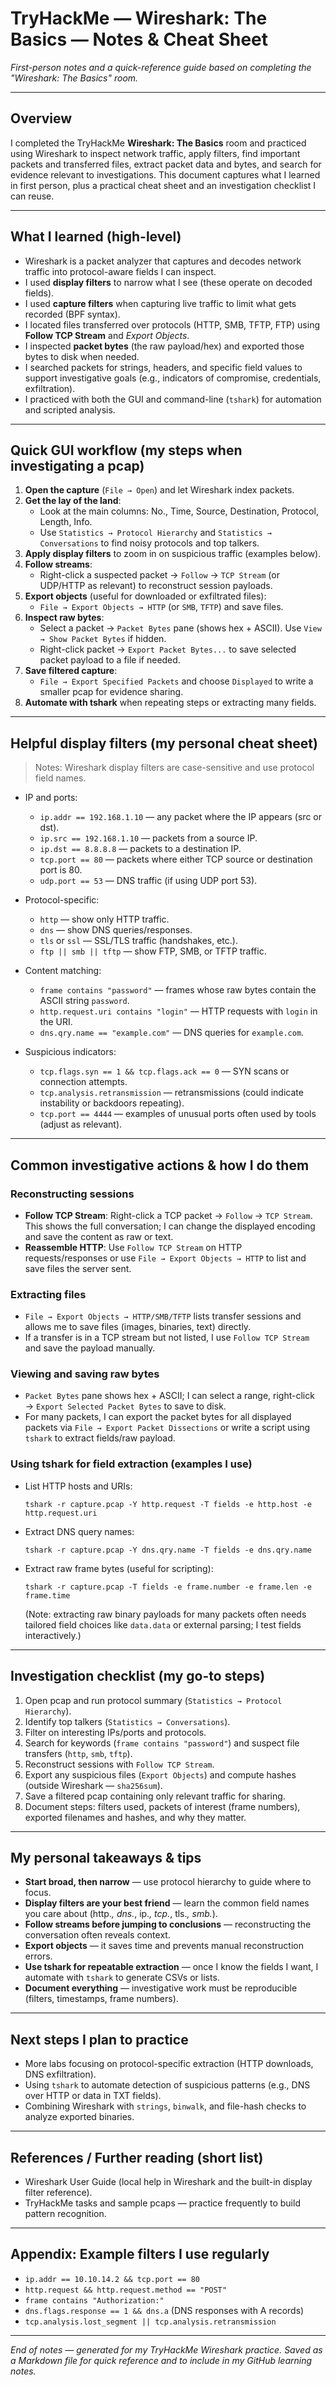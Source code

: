 # TryHackMe — Wireshark: The Basics — Notes & Cheat Sheet

*First-person notes and a quick-reference guide based on completing the "Wireshark: The Basics" room.*

---

## Overview
I completed the TryHackMe **Wireshark: The Basics** room and practiced using Wireshark to inspect network traffic, apply filters, find important packets and transferred files, extract packet data and bytes, and search for evidence relevant to investigations. This document captures what I learned in first person, plus a practical cheat sheet and an investigation checklist I can reuse.

---

## What I learned (high-level)
- Wireshark is a packet analyzer that captures and decodes network traffic into protocol-aware fields I can inspect.
- I used **display filters** to narrow what I see (these operate on decoded fields).
- I used **capture filters** when capturing live traffic to limit what gets recorded (BPF syntax).
- I located files transferred over protocols (HTTP, SMB, TFTP, FTP) using **Follow TCP Stream** and *Export Objects*.
- I inspected **packet bytes** (the raw payload/hex) and exported those bytes to disk when needed.
- I searched packets for strings, headers, and specific field values to support investigative goals (e.g., indicators of compromise, credentials, exfiltration).
- I practiced with both the GUI and command-line (`tshark`) for automation and scripted analysis.

---

## Quick GUI workflow (my steps when investigating a pcap)
1. **Open the capture** (`File → Open`) and let Wireshark index packets.
2. **Get the lay of the land**:
   - Look at the main columns: No., Time, Source, Destination, Protocol, Length, Info.
   - Use `Statistics → Protocol Hierarchy` and `Statistics → Conversations` to find noisy protocols and top talkers.
3. **Apply display filters** to zoom in on suspicious traffic (examples below).
4. **Follow streams**:
   - Right-click a suspected packet → `Follow` → `TCP Stream` (or UDP/HTTP as relevant) to reconstruct session payloads.
5. **Export objects** (useful for downloaded or exfiltrated files):
   - `File → Export Objects → HTTP` (or `SMB`, `TFTP`) and save files.
6. **Inspect raw bytes**:
   - Select a packet → `Packet Bytes` pane (shows hex + ASCII). Use `View → Show Packet Bytes` if hidden.
   - Right-click packet → `Export Packet Bytes...` to save selected packet payload to a file if needed.
7. **Save filtered capture**:
   - `File → Export Specified Packets` and choose `Displayed` to write a smaller pcap for evidence sharing.
8. **Automate with tshark** when repeating steps or extracting many fields.

---

## Helpful display filters (my personal cheat sheet)
> Notes: Wireshark display filters are case-sensitive and use protocol field names.

- IP and ports:
  - `ip.addr == 192.168.1.10` — any packet where the IP appears (src or dst).
  - `ip.src == 192.168.1.10` — packets from a source IP.
  - `ip.dst == 8.8.8.8` — packets to a destination IP.
  - `tcp.port == 80` — packets where either TCP source or destination port is 80.
  - `udp.port == 53` — DNS traffic (if using UDP port 53).

- Protocol-specific:
  - `http` — show only HTTP traffic.
  - `dns` — show DNS queries/responses.
  - `tls` or `ssl` — SSL/TLS traffic (handshakes, etc.).
  - `ftp || smb || tftp` — show FTP, SMB, or TFTP traffic.

- Content matching:
  - `frame contains "password"` — frames whose raw bytes contain the ASCII string `password`.
  - `http.request.uri contains "login"` — HTTP requests with `login` in the URI.
  - `dns.qry.name == "example.com"` — DNS queries for `example.com`.

- Suspicious indicators:
  - `tcp.flags.syn == 1 && tcp.flags.ack == 0` — SYN scans or connection attempts.
  - `tcp.analysis.retransmission` — retransmissions (could indicate instability or backdoors repeating).
  - `tcp.port == 4444` — examples of unusual ports often used by tools (adjust as relevant).

---

## Common investigative actions & how I do them

### Reconstructing sessions
- **Follow TCP Stream**: Right-click a TCP packet → `Follow` → `TCP Stream`. This shows the full conversation; I can change the displayed encoding and save the content as raw or text.
- **Reassemble HTTP**: Use `Follow TCP Stream` on HTTP requests/responses or use `File → Export Objects → HTTP` to list and save files the server sent.

### Extracting files
- `File → Export Objects → HTTP/SMB/TFTP` lists transfer sessions and allows me to save files (images, binaries, text) directly.
- If a transfer is in a TCP stream but not listed, I use `Follow TCP Stream` and save the payload manually.

### Viewing and saving raw bytes
- `Packet Bytes` pane shows hex + ASCII; I can select a range, right-click → `Export Selected Packet Bytes` to save to disk.
- For many packets, I can export the packet bytes for all displayed packets via `File → Export Packet Dissections` or write a script using `tshark` to extract fields/raw payload.

### Using tshark for field extraction (examples I use)
- List HTTP hosts and URIs:
  ```
  tshark -r capture.pcap -Y http.request -T fields -e http.host -e http.request.uri
  ```
- Extract DNS query names:
  ```
  tshark -r capture.pcap -Y dns.qry.name -T fields -e dns.qry.name
  ```
- Extract raw frame bytes (useful for scripting):
  ```
  tshark -r capture.pcap -T fields -e frame.number -e frame.len -e frame.time
  ```
  (Note: extracting raw binary payloads for many packets often needs tailored field choices like `data.data` or external parsing; I test fields interactively.)

---

## Investigation checklist (my go-to steps)
1. Open pcap and run protocol summary (`Statistics → Protocol Hierarchy`).
2. Identify top talkers (`Statistics → Conversations`).
3. Filter on interesting IPs/ports and protocols.
4. Search for keywords (`frame contains "password"`) and suspect file transfers (`http`, `smb`, `tftp`).
5. Reconstruct sessions with `Follow TCP Stream`.
6. Export any suspicious files (`Export Objects`) and compute hashes (outside Wireshark — `sha256sum`).
7. Save a filtered pcap containing only relevant traffic for sharing.
8. Document steps: filters used, packets of interest (frame numbers), exported filenames and hashes, and why they matter.

---

## My personal takeaways & tips
- **Start broad, then narrow** — use protocol hierarchy to guide where to focus.
- **Display filters are your best friend** — learn the common field names you care about (http.*, dns.*, ip.*, tcp.*, tls.*, smb.*).
- **Follow streams before jumping to conclusions** — reconstructing the conversation often reveals context.
- **Export objects** — it saves time and prevents manual reconstruction errors.
- **Use tshark for repeatable extraction** — once I know the fields I want, I automate with `tshark` to generate CSVs or lists.
- **Document everything** — investigative work must be reproducible (filters, timestamps, frame numbers).

---

## Next steps I plan to practice
- More labs focusing on protocol-specific extraction (HTTP downloads, DNS exfiltration).
- Using `tshark` to automate detection of suspicious patterns (e.g., DNS over HTTP or data in TXT fields).
- Combining Wireshark with `strings`, `binwalk`, and file-hash checks to analyze exported binaries.

---

## References / Further reading (short list)
- Wireshark User Guide (local help in Wireshark and the built-in display filter reference).
- TryHackMe tasks and sample pcaps — practice frequently to build pattern recognition.

---

## Appendix: Example filters I use regularly
- `ip.addr == 10.10.14.2 && tcp.port == 80`
- `http.request && http.request.method == "POST"`
- `frame contains "Authorization:"`
- `dns.flags.response == 1 && dns.a`  (DNS responses with A records)
- `tcp.analysis.lost_segment || tcp.analysis.retransmission`

---

*End of notes — generated for my TryHackMe Wireshark practice. Saved as a Markdown file for quick reference and to include in my GitHub learning notes.*